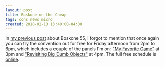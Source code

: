 ```yaml
---
layout: post
title: Boskone on the Cheap
tags: cons news micro
created: 2018-02-13 13:40:00-04:00
---
```

In [my previous post](/blog/2018/02/08/boskone55/) about Boskone 55, I forgot to mention that once again you can try the convention out for free for Friday afternoon from 2pm to 6pm, which includes a couple of the panels I'm on: ["My Favorite Game"](https://sites.grenadine.co/sites/boskone/en/boskone-55/schedule/2987/My+Favorite+Game) at 3pm and ["Revisiting Big Dumb Objects"](https://sites.grenadine.co/sites/boskone/en/boskone-55/schedule/3032/Revisiting+Big+Dumb+Objects) at 4pm.  The full free schedule is [online](http://schedule.boskone.org/#prog/tag:Free).
